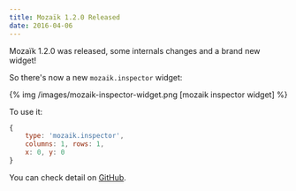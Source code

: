 ```yaml
---
title: Mozaïk 1.2.0 Released
date: 2016-04-06
---
```

Mozaïk 1.2.0 was released, some internals changes and a brand new widget!

So there's now a new `mozaik.inspector` widget:

{% img /images/mozaik-inspector-widget.png [mozaik inspector widget] %}

To use it:

```javascript
{
    type: 'mozaik.inspector',
    columns: 1, rows: 1,
    x: 0, y: 0
}
```

You can check detail on [GitHub](https://github.com/plouc/mozaik/releases/tag/v1.2.0).
